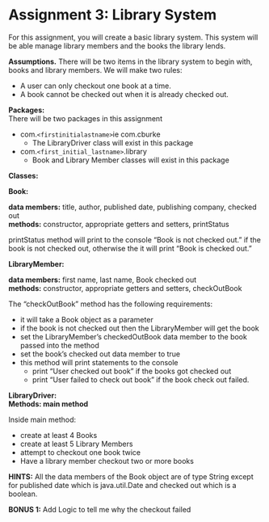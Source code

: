 # Assignment 3: Library System

For this assignment, you will create a basic library system. This system will be able manage library members and the books the library lends.

**Assumptions.**  There will be two items in the library system to begin with, books and library members. We will make two rules:

* A user can only checkout one book at a time.  
* A book cannot be checked out when it is already checked out.
 
**Packages:**  
There will be two packages in this assignment
* com.`<firstinitialastname>`ie com.cburke
  * The LibraryDriver class will exist in this package
* com.`<first_initial_lastname>`.library
  * Book and Library Member classes will exist in this package

**Classes:**

**Book:**  

**data members:** title, author, published date, publishing company, checked out    
**methods:** constructor, appropriate getters and setters, printStatus  

printStatus method will print to the console “Book is not checked out.” if the book is not checked out, otherwise the it will print “Book is checked out.”

**LibraryMember:**  

**data members:** first name, last name, Book checked out    
**methods:** constructor, appropriate getters and setters, checkOutBook  

The “checkOutBook” method has the following requirements:
* it will take a Book object as a parameter
* if the book is not checked out then the LibraryMember will get the book
* set the LibraryMember’s checkedOutBook data member to the book passed into the method
* set the book’s checked out data member to true
* this method will print statements to the console
  * print “User checked out book” if the books got checked out
  * print “User failed to check out book” if the book check out failed.
 
**LibraryDriver:**  
**Methods: main method**

Inside main method:
* create at least 4 Books
* create at least 5 Library Members
* attempt to checkout one book twice
* Have a library member checkout two or more books
 
**HINTS:** All the data members of the Book object are of type String except for published date which is java.util.Date and checked out which is a boolean.

**BONUS 1:** Add Logic to tell me why the checkout failed
